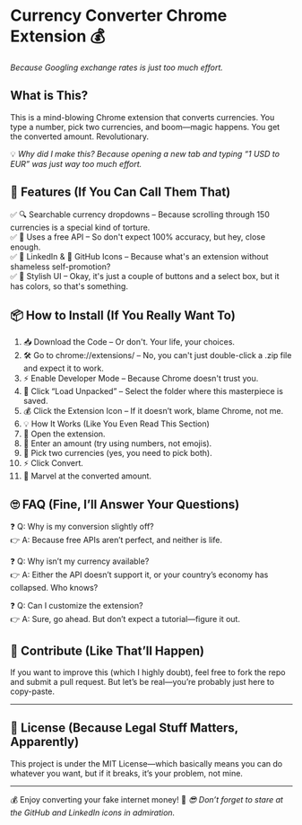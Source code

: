 # Currency Converter Chrome Extension 💰
*Because Googling exchange rates is just too much effort.*

## What is This?
This is a mind-blowing Chrome extension that converts currencies. You type a number, pick two currencies, and boom—magic happens. You get the converted amount. Revolutionary.

💡 *Why did I make this? Because opening a new tab and typing “1 USD to EUR” was just way too much effort.*

## 🚀 Features (If You Can Call Them That)
✅ 🔍 Searchable currency dropdowns – Because scrolling through 150 currencies is a special kind of torture.  
✅ 🔄 Uses a free API – So don't expect 100% accuracy, but hey, close enough.  
✅ 💼 LinkedIn & 🐙 GitHub Icons – Because what's an extension without shameless self-promotion?  
✅ 🎨 Stylish UI – Okay, it's just a couple of   buttons and a select box, but it has colors, so that's something.



## 📦 How to Install (If You Really Want To)
1. 📥 Download the Code – Or don't. Your life, your choices.
2. 🛠 Go to chrome://extensions/ – No, you can't just double-click a .zip file and expect it to work.
3. ⚡ Enable Developer Mode – Because Chrome doesn't trust you.
4. 📂 Click “Load Unpacked” – Select the folder where this masterpiece is saved.
5. 💰 Click the Extension Icon – If it doesn’t work, blame Chrome, not me.
6. 💡 How It Works (Like You Even Read This Section)
7. 🎤 Open the extension.
8. 🔢 Enter an amount (try using numbers, not emojis).
9. 💱 Pick two currencies (yes, you need to pick both).
10. ⚡ Click Convert.
11. 🎉 Marvel at the converted amount.





## 🙄 FAQ (Fine, I’ll Answer Your Questions)
❓ Q: Why is my conversion slightly off?  
👉 A: Because free APIs aren’t perfect, and neither is life.

❓ Q: Why isn’t my currency available?  
👉 A: Either the API doesn’t support it, or your country’s economy has collapsed. Who knows?

❓ Q: Can I customize the extension?  
👉 A: Sure, go ahead. But don’t expect a tutorial—figure it out.



## 🤝 Contribute (Like That’ll Happen)
If you want to improve this (which I highly doubt), feel free to fork the repo and submit a pull request. But let’s be real—you’re probably just here to copy-paste.

---


## 📜 License (Because Legal Stuff Matters, Apparently)

This project is under the MIT License—which basically means you can do whatever you want, but if it breaks, it’s your problem, not mine.

---
  

💰 Enjoy converting your fake internet money! 🚀
*😎 Don’t forget to stare at the GitHub and LinkedIn icons in admiration.*